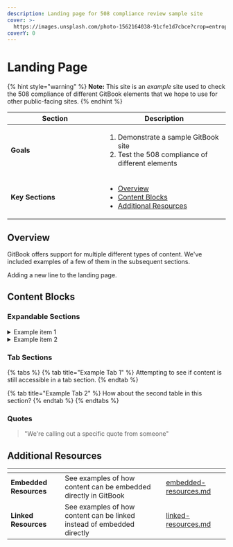 ```yaml
---
description: Landing page for 508 compliance review sample site
cover: >-
  https://images.unsplash.com/photo-1562164038-91cfe1d7cbce?crop=entropy&cs=srgb&fm=jpg&ixid=M3wxOTcwMjR8MHwxfHNlYXJjaHw1fHxXYXNoaW5ndG9uJTIwREN8ZW58MHx8fHwxNjk2Mjc4NTQwfDA&ixlib=rb-4.0.3&q=85
coverY: 0
---
```


# Landing Page

{% hint style="warning" %}
**Note:** This site is an _example_ site used to check the 508 compliance of different GitBook elements that we hope to use for other public-facing sites.
{% endhint %}

<table><thead><tr><th width="204">Section</th><th>Description</th></tr></thead><tbody><tr><td><strong>Goals</strong></td><td><ol><li>Demonstrate a sample GitBook site</li><li>Test the 508 compliance of different elements</li></ol></td></tr><tr><td><strong>Key Sections</strong></td><td><ul><li><a href="./#overview">Overview</a></li><li><a href="./#content-blocks">Content Blocks</a></li><li><a href="./#additional-resources">Additional Resources</a></li></ul></td></tr></tbody></table>

## Overview

GitBook offers support for multiple different types of content. We've included examples of a few of them in the subsequent sections.

Adding a new line to the landing page.

## Content Blocks

### Expandable Sections

<details>

<summary>Example item 1</summary>

Additional information about the first expandable item

</details>

<details>

<summary>Example item 2</summary>

Additional information about the second expandable item

</details>

### Tab Sections

{% tabs %}
{% tab title="Example Tab 1" %}
Attempting to see if content is still accessible in a tab section.
{% endtab %}

{% tab title="Example Tab 2" %}
How about the second table in this section?&#x20;
{% endtab %}
{% endtabs %}

### Quotes

> "We're calling out a specific quote from someone"

## Additional Resources

<table data-card-size="large" data-view="cards" data-full-width="false"><thead><tr><th></th><th></th><th data-hidden data-card-target data-type="content-ref"></th></tr></thead><tbody><tr><td><strong>Embedded Resources</strong></td><td>See examples of how content can be embedded directly in GitBook</td><td><a href="resources/embedded-resources.md">embedded-resources.md</a></td></tr><tr><td><strong>Linked Resources</strong></td><td>See examples of how content can be linked instead of embedded directly</td><td><a href="resources/linked-resources.md">linked-resources.md</a></td></tr></tbody></table>
